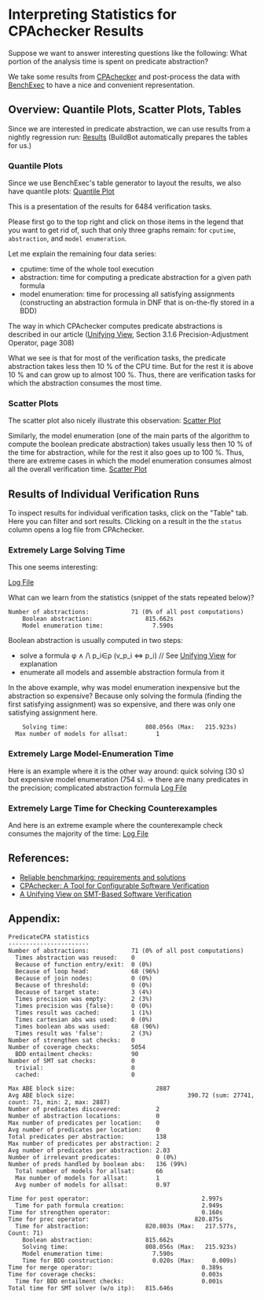 <!--
This file is part of CPAchecker,
a tool for configurable software verification:
https://cpachecker.sosy-lab.org

SPDX-FileCopyrightText: 2007-2020 Dirk Beyer <https://www.sosy-lab.org>

SPDX-License-Identifier: Apache-2.0
-->

# Interpreting Statistics for CPAchecker Results

Suppose we want to answer interesting questions like the following:
What portion of the analysis time is spent on predicate abstraction?

We take some results from [CPAchecker] and post-process the data with [BenchExec]
to have a nice and convenient representation.

## Overview: Quantile Plots, Scatter Plots, Tables

Since we are interested in predicate abstraction, we can use results from a nightly regression run:
[Results](https://buildbot.sosy-lab.org/cpachecker/results/nightly-predicate/00171.-r_integration-nightly-predicate.2020-09-20_22-00-18.results.html#/)
(BuildBot automatically prepares the tables for us.)

### Quantile Plots

Since we use BenchExec's table generator to layout the results, we also have quantile plots:
[Quantile Plot](https://buildbot.sosy-lab.org/cpachecker/results/nightly-predicate/00171.-r_integration-nightly-predicate.2020-09-20_22-00-18.results.html#/quantile?plot=Quantile%20Plot&selection=runset-0)

This is a presentation of the results for 6484 verification tasks.

Please first go to the top right and click on those items in the legend that you want to get rid of,
such that only three graphs remain: for `cputime`, `abstraction`, and `model enumeration`.

Let me explain the remaining four data series:
- cputime: time of the whole tool execution
- abstraction: time for computing a predicate abstraction for a given path formula
- model enumeration: time for processing all satisfying assignments
    (constructing an abstraction formula in DNF that is on-the-fly stored in a BDD)

The way in which CPAchecker computes predicate abstractions is described
in our article ([Unifying View], Section 3.1.6 Precision-Adjustment Operator, page 308)

What we see is that for most of the verification tasks, the predicate abstraction takes less then 10 % of the CPU time.
But for the rest it is above 10 % and can grow up to almost 100 %.
Thus, there are verification tasks for which the abstraction consumes the most time.

### Scatter Plots

The scatter plot also nicely illustrate this observation:
[Scatter Plot](https://buildbot.sosy-lab.org/cpachecker/results/nightly-predicate/00171.-r_integration-nightly-predicate.2020-09-20_22-00-18.results.html#/scatter?toolY=0&columnY=4)

Similarly, the model enumeration (one of the main parts of the algorithm to compute the boolean predicate abstraction)
takes usually less then 10 % of the time for abstraction, while for the rest it also goes up to 100 %.
Thus, there are extreme cases in which the model enumeration consumes almost all the overall verification time.
[Scatter Plot](https://buildbot.sosy-lab.org/cpachecker/results/nightly-predicate/00171.-r_integration-nightly-predicate.2020-09-20_22-00-18.results.html#/scatter?toolY=0&columnY=7&toolX=0&columnX=4)

## Results of Individual Verification Runs

To inspect results for individual verification tasks, click on the "Table" tab. Here you can filter and sort results.
Clicking on a result in the the `status` column opens a log file from CPAchecker.

### Extremely Large Solving Time

This one seems interesting:

[Log File](https://buildbot.sosy-lab.org/cpachecker/results/nightly-predicate/00171.-r_integration-nightly-predicate.2020-09-20_22-00-18.logfiles/32_1_cilled_ok_nondet_linux-3.4-32_1-drivers--block--paride--bpck.ko-ldv_main0_sequence_infinite_withcheck_stateful.cil.out.yml.log)

What can we learn from the statistics (snippet of the stats repeated below)?

```
Number of abstractions:            71 (0% of all post computations)
    Boolean abstraction:               815.662s
    Model enumeration time:              7.590s
```

Boolean abstraction is usually computed in two steps:
- solve a formula   φ ∧ /\ p_i∈ρ (v_p_i ⇔ p_i)  // See [Unifying View] for explanation
- enumerate all models and assemble abstraction formula from it

In the above example, why was model enumeration inexpensive but the abstraction so expensive?
Because only solving the formula (finding the first satisfying assignment) was so expensive,
and there was only one satisfying assignment here.
```
    Solving time:                      808.056s (Max:   215.923s)
  Max number of models for allsat:        1
```

### Extremely Large Model-Enumeration Time

Here is an example where it is the other way around:  quick solving (30 s) but expensive model enumeration (754 s).
-> there are many predicates in the precision; complicated abstraction formula
[Log File](https://buildbot.sosy-lab.org/cpachecker/results/nightly-predicate/00171.-r_integration-nightly-predicate.2020-09-20_22-00-18.logfiles/elevator_spec9_productSimulator.cil.yml.log)

### Extremely Large Time for Checking Counterexamples

And here is an extreme example where the counterexample check consumes the majority of the time:
[Log File](https://buildbot.sosy-lab.org/cpachecker/results/nightly-predicate/00171.-r_integration-nightly-predicate.2020-09-20_22-00-18.logfiles/pals_opt-floodmax.5.4.ufo.BOUNDED-10.pals.c.v%2Blhb-reducer.yml.log)


## References:
[BenchExec]: https://www.sosy-lab.org/research/pub/2019-STTT.Reliable_Benchmarking_Requirements_and_Solutions.pdf
[CPAchecker]: https://doi.org/10.1007/978-3-642-22110-1_16
[Unifying View]: https://www.sosy-lab.org/research/pub/2018-JAR.A_Unifying_View_on_SMT-Based_Software_Verification.pdf
- [Reliable benchmarking: requirements and solutions][BenchExec]
- [CPAchecker: A Tool for Configurable Software Verification][CPAchecker]
- [A Unifying View on SMT-Based Software Verification][Unifying View]

## Appendix:
```
PredicateCPA statistics
-----------------------
Number of abstractions:            71 (0% of all post computations)
  Times abstraction was reused:    0
  Because of function entry/exit:  0 (0%)
  Because of loop head:            68 (96%)
  Because of join nodes:           0 (0%)
  Because of threshold:            0 (0%)
  Because of target state:         3 (4%)
  Times precision was empty:       2 (3%)
  Times precision was {false}:     0 (0%)
  Times result was cached:         1 (1%)
  Times cartesian abs was used:    0 (0%)
  Times boolean abs was used:      68 (96%)
  Times result was 'false':        2 (3%)
Number of strengthen sat checks:   0
Number of coverage checks:         5054
  BDD entailment checks:           90
Number of SMT sat checks:          0
  trivial:                         0
  cached:                          0

Max ABE block size:                       2887
Avg ABE block size:                                390.72 (sum: 27741, count: 71, min: 2, max: 2887)
Number of predicates discovered:          2
Number of abstraction locations:          0
Max number of predicates per location:    0
Avg number of predicates per location:    0
Total predicates per abstraction:         138
Max number of predicates per abstraction: 2
Avg number of predicates per abstraction: 2.03
Number of irrelevant predicates:          0 (0%)
Number of preds handled by boolean abs:   136 (99%)
  Total number of models for allsat:      66
  Max number of models for allsat:        1
  Avg number of models for allsat:        0.97

Time for post operator:                                2.997s
  Time for path formula creation:                      2.949s
Time for strengthen operator:                          0.160s
Time for prec operator:                              820.875s
  Time for abstraction:                820.803s (Max:   217.577s, Count: 71)
    Boolean abstraction:               815.662s
    Solving time:                      808.056s (Max:   215.923s)
    Model enumeration time:              7.590s
    Time for BDD construction:           0.020s (Max:     0.009s)
Time for merge operator:                               0.389s
Time for coverage checks:                              0.003s
  Time for BDD entailment checks:                      0.001s
Total time for SMT solver (w/o itp):   815.646s
````

